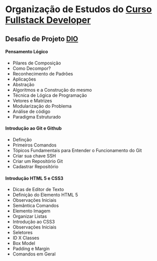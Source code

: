 # Organização de Estudos do [Curso Fullstack Developer](https://www.dio.me/bootcamp/tqi-fullstack-developer) 
## Desafio de Projeto [DIO](https://www.dio.me/)

#### **Pensamento Lógico**
- Pilares de Composição 
- Como Decompor?
- Reconhecimento de Padrões
- Aplicações 
- Abstração 
- Algoritmos e a Construção do mesmo
- Técnica de Lógica de Programação
- Vetores e Matrizes
- Modularização do Problema 
- Análise de código
- Paradigma Estruturado

#### **Introdução ao Git e Github** 
 - Definção 
 - Primeiros Comandos
 - Tópicos Fundamentais para Entender o Funcionamento do Git
 - Criar sua chave SSH
 - Criar um Repositório Git
 - Cadastrar Repositório
 
#### Introdução HTML 5 e CSS3
 - Dicas de Editor de Texto
 - Definição do Elemento HTML 5
 - Observações Iniciais
 - Semântica Comandos
 - Elemento Imagem 
 - Organizar Listas 
 - Introdução ao CSS3
 - Observações Iniciais
 - Seletores
 - ID X Classes
 - Box Model
 - Padding e Margin
 - Comandos em Geral
